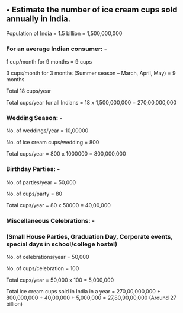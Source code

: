 ## •	Estimate the number of ice cream cups sold annually in India.

Population of India = 1.5 billion = 1,500,000,000

### For an average Indian consumer: -

1 cup/month for 9 months = 9 cups

3 cups/month for 3 months (Summer season – March, April, May) = 9 months

Total 18 cups/year

Total cups/year for all Indians = 18 x 1,500,000,000 = 270,00,000,000

### Wedding Season: -

No. of weddings/year = 10,00000

No. of ice cream cups/wedding = 800

Total cups/year = 800 x 1000000 = 800,000,000

### Birthday Parties: -

No. of parties/year = 50,000

No. of cups/party = 80

Total cups/year = 80 x 50000 = 40,00,000

### Miscellaneous Celebrations: -
### (Small House Parties, Graduation Day, Corporate events, special days in school/college hostel)

No. of celebrations/year = 50,000

No. of cups/celebration = 100

Total cups/year = 50,000 x 100 = 5,000,000


Total ice cream cups sold in India in a year = 270,00,000,000 + 800,000,000 + 40,00,000 + 5,000,000 = 27,80,90,00,000 (Around 27 billion)
